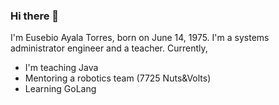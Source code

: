 ### Hi there 👋

<p>
  I'm Eusebio Ayala Torres, born on June 14, 1975.
  I'm a systems administrator engineer and a teacher. Currently,
</p>
<ul>
  <li>I'm teaching Java</li>
  <li>Mentoring a robotics team (7725 Nuts&Volts)</li>
  <li>Learning GoLang</li>
</ul>

